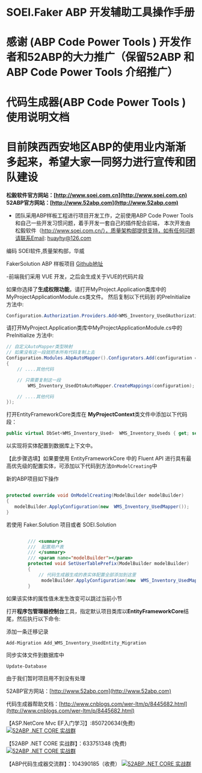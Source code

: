 

# SOEI.Faker ABP 开发辅助工具操作手册
# 感谢 (ABP Code Power Tools ) 开发作者和52ABP的大力推广（保留52ABP 和 ABP Code Power Tools 介绍推广）
# 代码生成器(ABP Code Power Tools )使用说明文档
# 目前陕西西安地区ABP的使用业内渐渐多起来，希望大家一同努力进行宣传和团队建设

**松毅软件官方网站：[http://www.soei.com.cn](http://www.soei.com.cn)**
**52ABP官方网站：[http://www.52abp.com](http://www.52abp.com)**


- 团队采用ABP样板工程进行项目开发工作，之前使用ABP Code Power Tools和自己一些开发习惯问题，着手开发一套自己的插件配合前端，
本次开发由 松毅软件（http://www.soei.com.cn/），质量架构部提供支持，如有任何问题请联系Email:  huayhy@126.com

编码 SOEI软件,质量架构部，华威

FakerSolution  ABP 样板项目 [Github地址](https://github.com/huayhy/FakerSolution)



-前端我们采用 VUE 开发，之后会生成关于VUE的代码片段



如果你选择了**生成权限功能**，请打开MyProject.Application类库中的MyProjectApplicationModule.cs类文件。
然后复制以下代码到 的PreInitialize 方法中:

```csharp
Configuration.Authorization.Providers.Add<WMS_Inventory_UsedAuthorizationProvider>();

```


 

请打开MyProject.Application类库中MyProjectApplicationModule.cs中的 PreInitialize 方法中:

```csharp
// 自定义AutoMapper类型映射
// 如果没有这一段就把本所有代码复制上去
Configuration.Modules.AbpAutoMapper().Configurators.Add(configuration =>
{
    // ....其他代码

    // 只需要复制这一段
        WMS_Inventory_UsedDtoAutoMapper.CreateMappings(configuration);

    // ....其他代码
});

```

打开EntityFrameworkCore类库在 **MyProjectContext**类文件中添加以下代码段：

```csharp
public virtual DbSet<WMS_Inventory_Used>  WMS_Inventory_Useds { get; set; }

 ```
以实现将实体配置到数据库上下文中。
 
【此步骤选填】如果要使用 EntityFrameworkCore 中的 Fluent API 进行具有最高优先级的配置实体，可添加以下代码到方法```OnModelCreating```中

新的ABP项目如下操作

```csharp 

protected override void OnModelCreating(ModelBuilder modelBuilder)
{
   modelBuilder.ApplyConfiguration(new  WMS_Inventory_UsedMapper());
}

```
若使用 Faker.Solution 项目或者 SOEI.Solution 

```csharp 

        /// <summary>
        ///  配置用户表
        /// </summary>
        /// <param name="modelBuilder"></param>
        protected void SetUserTablePrefix(ModelBuilder modelBuilder)
        {
            // 代码生成器生成的表实体配置全部添加到这里
             modelBuilder.ApplyConfiguration(new  WMS_Inventory_UsedMapper());  // 请将代码配置到这里 
        }

```



如果该实体的属性值未发生改变可以跳过当前小节

打开**程序包管理器控制台**工具，指定默认项目类库以**EntityFrameworkCore**结尾，然后执行以下命令:

添加一条迁移记录

```
Add-Migration Add_WMS_Inventory_UsedEntity_Migration
```

同步实体文件到数据库中
```
Update-Database
```

由于我们暂时项目用不到没有处理









52ABP官方网站：[http://www.52abp.com](http://www.52abp.com)

代码生成器帮助文档：[http://www.cnblogs.com/wer-ltm/p/8445682.html](http://www.cnblogs.com/wer-ltm/p/8445682.html)


【ASP.NetCore Mvc EF入门学习】:850720634(免费)
[![52ABP .NET CORE 实战群](http://pub.idqqimg.com/wpa/images/group.png)](https://jq.qq.com/?_wv=1027&k=5GbjOD9) 

【52ABP .NET CORE 实战群】：633751348 (免费)
[![52ABP .NET CORE 实战群](http://pub.idqqimg.com/wpa/images/group.png)](https://jq.qq.com/?_wv=1027&k=5pWtBvu)

【ABP代码生成器交流群】：104390185（收费）
[![52ABP .NET CORE 实战群](http://pub.idqqimg.com/wpa/images/group.png)](http://shang.qq.com/wpa/qunwpa?idkey=3f301fa3101d3201c391aba77803b523fcc53e59d0c68e6eeb9a79336c366d92)

